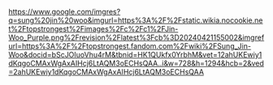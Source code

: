https://www.google.com/imgres?q=sung%20jin%20woo&imgurl=https%3A%2F%2Fstatic.wikia.nocookie.net%2Ftopstrongest%2Fimages%2Fc%2Fc1%2FJin-Woo_Purple.png%2Frevision%2Flatest%3Fcb%3D20240421155002&imgrefurl=https%3A%2F%2Ftopstrongest.fandom.com%2Fwiki%2FSung_Jin-Woo&docid=bScJOIuoVhu4rM&tbnid=HK1QUkfx0YrbhM&vet=12ahUKEwiy1dKqgoCMAxWgAxAIHcj6LtAQM3oECHsQAA..i&w=728&h=1294&hcb=2&ved=2ahUKEwiy1dKqgoCMAxWgAxAIHcj6LtAQM3oECHsQAA
